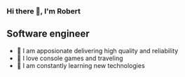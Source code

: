 ### Hi there 👋, I'm Robert

## Software engineer

- 💪 I am apposionate delivering high quality and reliability
- 🎉 I love console games and traveling
- 🥅 I am constantly learning new technologies
